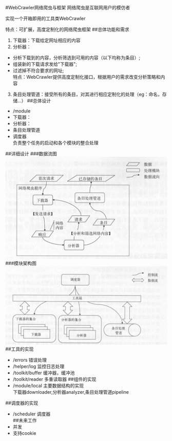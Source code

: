 #WebCrawler网络爬虫与框架
网络爬虫是互联网用户的模仿者

实现一个开箱即用的工具类WebCrawler

特点：可扩展，高度定制化的网络爬虫框架
##总体功能和需求
1. 下载器：下载给定网址相应的内容
2. 分析器：
- 分析下载到的内容，分析筛选到可用的内容（以下均称为条目）;<br/>
- 组装新的下载请求发给"下载器";<br/>
- 过滤掉不符合要求的网址;<br/>
特点：WebCrawler提供高度定制化接口，根据用户的需求改变分析策略和内容

3. 条目处理管道：接受所有的条目，对其进行相应定制化的处理（eg：命名，存储...）
##总体设计
- /module
- 下载器：
- 分析器：
- 条目处理管道
- 调度器<br/>
负责整个任务的启动和各个模块的整合处理

##详细设计
###数据流图
![dataFlow](https://github.com/shaojintian/WebCrawler/blob/master/docs/dataFlow.png)<br/>
###模块架构图
![moduleArchi](https://github.com/shaojintian/WebCrawler/blob/master/docs/moduleArchi.png)
##工具的实现
- /errors 错误处理
- /helper/log   监控日志处理
- /toolkit/buffer 缓冲器，缓冲池
- /toolkit/reader 多重读取器
##组件的实现
- /module/local 主要数据结构的实现<br/>
下载器downloader,分析器analyzer,条目处理管道pipeline<br/>

##调度器的实现
- /scheduler 调度器  
##未来工作
- 并发
- 支持cookie

